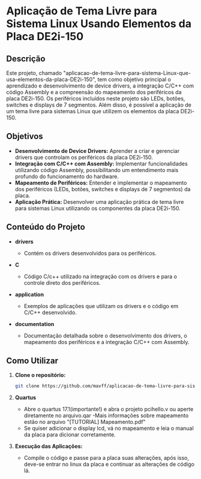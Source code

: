 
# Aplicação de Tema Livre para Sistema Linux Usando Elementos da Placa DE2i-150

## Descrição

Este projeto, chamado "aplicacao-de-tema-livre-para-sistema-Linux-que-usa-elementos-da-placa-DE2i-150", tem como objetivo principal o aprendizado e desenvolvimento de device drivers, a integração C/C++ com código Assembly e a compreensão do mapeamento dos periféricos da placa DE2i-150. Os periféricos incluídos neste projeto são LEDs, botões, switches e displays de 7 segmentos. Além disso, é possível a aplicação de um tema livre para sistemas Linux que utilizem os elementos da placa DE2i-150.

## Objetivos

- **Desenvolvimento de Device Drivers:** Aprender a criar e gerenciar drivers que controlam os periféricos da placa DE2i-150.
- **Integração com C/C++ com Assembly:** Implementar funcionalidades utilizando código Assembly, possibilitando um entendimento mais profundo do funcionamento do hardware.
- **Mapeamento de Periféricos:** Entender e implementar o mapeamento dos periféricos (LEDs, botões, switches e displays de 7 segmentos) da placa.
- **Aplicação Prática:** Desenvolver uma aplicação prática de tema livre para sistemas Linux utilizando os componentes da placa DE2i-150.

## Conteúdo do Projeto

- **drivers**
  - Contém os drivers desenvolvidos para os periféricos.
  
- **C**
  - Código C/c++ utilizado na integração com os drivers e para o controle direto dos periféricos.

- **application**
  - Exemplos de aplicações que utilizam os drivers e o código em C/C++ desenvolvido.
  
- **documentation**
  - Documentação detalhada sobre o desenvolvimento dos drivers, o mapeamento dos periféricos e a integração C/C++ com Assembly.

## Como Utilizar

1. **Clone o repositório:**
   ```bash
   git clone https://github.com/mavff/aplicacao-de-tema-livre-para-sistema-Linux-que-usa-elementos-da-placa-DE2i-150
   
   ```

2. **Quartus**
   - Abre o quartus 17.1(importante!) e abra o projeto pcihello.v ou aperte diretamente no arquivo.qar 
   -Mais informações sobre mapeamento estão no arquivo "[TUTORIAL] Mapeamento.pdf"
   - Se quiser adicionar o display lcd, vá no mapeamento e leia o manual da placa para dicionar corretamente.

3. **Execução das Aplicações:**
   - Compile o código e passe para a placa suas alterações, após isso, deve-se entrar no linux da placa e continuar as alterações de código lá.

